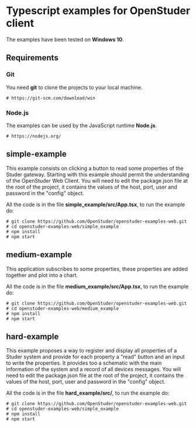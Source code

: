 # Typescript examples for OpenStuder client

The examples have been tested on **Windows 10**.

## Requirements

### Git

You need **git** to clone the projects to your local machine.

	# https://git-scm.com/download/win

### Node.js

The examples can be used by the JavaScript runtime **Node.js**.

	# https://nodejs.org/
	
## simple-example

This example consists on clicking a button to read some properties of the Studer gateway. Starting with this example should permit the understanding of the OpenStuder Web Client.
You will need to edit the package.json file at the root of the project, it contains the values of the host, port, user and password in the "config" object.

All the code is in the file **simple_example/src/App.tsx**, to run the example do:

	# git clone https://github.com/OpenStuder/openstuder-examples-web.git
	# cd openstuder-examples-web/simple_example
	# npm install
	# npm start

## medium-example

This application subscribes to some properties, these properties are added together and plot into a chart.

All the code is in the file **medium_example/src/App.tsx**, to run the example do:

	# git clone https://github.com/OpenStuder/openstuder-examples-web.git
	# cd openstuder-examples-web/medium_example
	# npm install
	# npm start
	
## hard-example

This example proposes a way to register and display all properties of a Studer system and provide for each property a "read" button and an input to write the properties.
It provides too a schematic with the main information of the system and a record of all devices messages.
You will need to edit the package.json file at the root of the project, it contains the values of the host, port, user and password in the "config" object.

All the code is in the file **hard_example/src/**, to run the example do:

	# git clone https://github.com/OpenStuder/openstuder-examples-web.git
	# cd openstuder-examples-web/simple_example
	# npm install
	# npm start